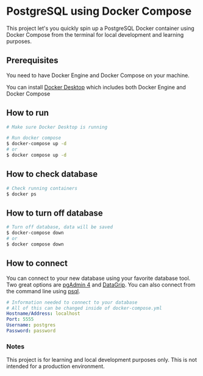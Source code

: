 # PostgreSQL using Docker Compose

This project let's you quickly spin up a PostgreSQL Docker container using Docker Compose from the terminal for local development and learning purposes.


## Prerequisites 
You need to have Docker Engine and Docker Compose on your machine.

You can install [Docker Desktop](https://docs.docker.com/desktop/) which includes both Docker Engine and Docker Compose

## How to run
```bash
# Make sure Docker Desktop is running

# Run docker compose
$ docker-compose up -d
# or
$ docker compose up -d
```

## How to check database
```bash
# Check running containers
$ docker ps
```

## How to turn off database
```bash
# Turn off database, data will be saved
$ docker-compose down
# or
$ docker compose down
```

## How to connect
You can connect to your new database using your favorite database tool. Two great options are [pgAdmin 4](https://www.pgadmin.org/) and [DataGrip](https://www.jetbrains.com/datagrip/). You can also connect from the command line using [psql](https://www.timescale.com/blog/how-to-install-psql-on-mac-ubuntu-debian-windows/).

```yaml
# Information needed to connect to your database
# All of this can be changed inside of docker-compose.yml
Hostname/Address: localhost
Port: 5555
Username: postgres
Password: password
```

### Notes
This project is for learning and local development purposes only. This is not intended for a production environment.